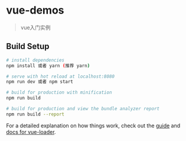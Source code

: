 # vue-demos

> vue入门实例

## Build Setup

``` bash
# install dependencies
npm install 或者 yarn (推荐 yarn)

# serve with hot reload at localhost:8080
npm run dev 或者 npm start

# build for production with minification
npm run build

# build for production and view the bundle analyzer report
npm run build --report
```

For a detailed explanation on how things work, check out the [guide](http://vuejs-templates.github.io/webpack/) and [docs for vue-loader](http://vuejs.github.io/vue-loader).
